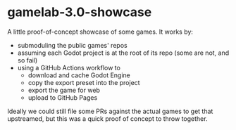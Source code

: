 # gamelab-3.0-showcase

A little proof-of-concept showcase of some games. It works by:
- submoduling the public games' repos
- assuming each Godot project is at the root of its repo (some are not, and so fail)
- using a GitHub Actions workflow to
  - download and cache Godot Engine
  - copy the export preset into the project
  - export the game for web
  - upload to GitHub Pages

Ideally we could still file some PRs against the actual games to get that upstreamed, but this was a quick proof of concept to throw together.
